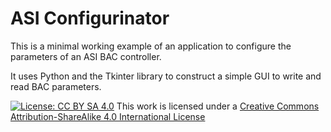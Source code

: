 # ASI Configurinator

This is a minimal working example of an application to configure the parameters of an ASI BAC controller.

It uses Python and the Tkinter library to construct a simple GUI to write and read BAC parameters.

[![License: CC BY SA 4.0](https://i.creativecommons.org/l/by-sa/4.0/88x31.png)](http://creativecommons.org/licenses/by-sa/4.0/)
This work is licensed under a
[Creative Commons Attribution-ShareAlike 4.0 International License](http://creativecommons.org/licenses/by/4.0)